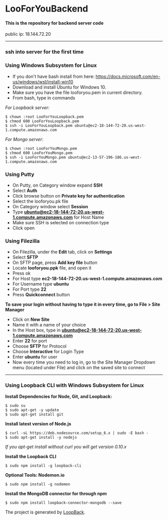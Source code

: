 # LooForYouBackend
#### This is the repository for backend server code

public ip: 18.144.72.20


----
### ssh into server for the first time

### Using Windows Subsystem for Linux

* If you don't have bash install from here: https://docs.microsoft.com/en-us/windows/wsl/install-win10
* Download and install Ubuntu for Windows 10.
* Make sure you have the file looforyou.pem in current directory.
* From bash, type in commands

_For Loopback server:_
```
$ chown :root LooForYouLoopback.pem
$ chmod 600 LooForYouLoopback.pem
$ ssh -i LooForYouLoopback.pem ubuntu@ec2-18-144-72-20.us-west-1.compute.amazonaws.com
```

_For Mongo server:_
```
$ chown :root LooForYouMongo.pem
$ chmod 600 LooForYouMongo.pem
$ ssh -i LooForYouMongo.pem ubuntu@ec2-13-57-196-186.us-west-1.compute.amazonaws.com
```

### Using Putty

* On Putty, on Category window expand **SSH**
* Select **Auth**
* Click browse button on **Private key for authentication**
* Select the looforyou.pk file
* On Category window select **Session**
* Type **ubuntu@ec2-18-144-72-20.us-west-1.compute.amazonaws.com** for Host Name
* Make sure SSH is selected on connection type
* Click open

### Using Filezilla

* On Filezilla, under the **Edit** tab, click on **Settings**
* Select **SFTP** 
* On SFTP page, press **Add key file** button
* Locate **looforyou.ppk** file, and open it
* Press ok
* For Host type **ec2-18-144-72-20.us-west-1.compute.amazonaws.com**
* For Username type **ubuntu**
* For Port type **22**
* Press **Quickconnect** button 

**To save your login without having to type it in every time, go to File > Site Manager**

* Click on **New Site**
* Name it with a name of your choice
* In the Host box, type in **ubuntu@ec2-18-144-72-20.us-west-1.compute.amazonaws.com**
* Enter **22** for port
* Choose **SFTP** for Protocol
* Choose **Interactive** for Login Type
* Enter **ubuntu** for user
* Now every time you need to log in, go to the Site Manager Dropdown menu (located under File) and click on the saved site to connect

----

### Using Loopback CLI with Windows Subsystem for Linux

**Install Dependencies for Node, Git, and Loopback:**

```
$ sudo su
$ sudo apt-get -y update
$ sudo apt-get install git
```

**Install latest version of Node.js**

```
$ curl -sL https://deb.nodesource.com/setup_6.x | sudo -E bash -
$ sudo apt-get install -y nodejs
```
_If you apt-get install without curl you will get version 0.10.x_

**Install the Loopback CLI**

```
$ sudo npm install -g loopback-cli
```

**Optional Tools: Nodemon.io**

```
$ sudo npm install -g nodemon
```

**Install the MongoDB connector for through npm**

```
$ sudo npm install loopback-connector-mongodb --save
```

The project is generated by [LoopBack](http://loopback.io).
